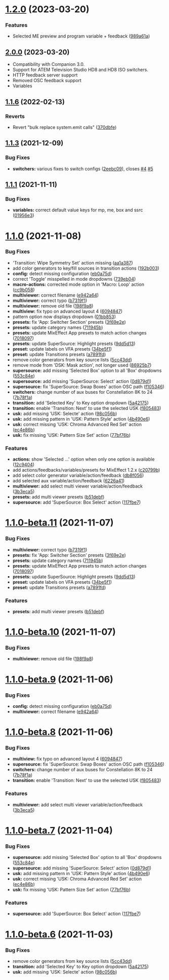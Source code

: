 # [1.2.0](https://github.com/bitfocus/companion-module-tow-mixeffect/compare/v1.1.9...v1.2.0) (2023-03-20)


### Features

* Selected ME preview and program variable + feedback ([989a61a](https://github.com/bitfocus/companion-module-tow-mixeffect/commit/989a61a0b3505158da7ffdce355d92582ee079e2))

## [2.0.0]() (2023-03-20)

* Compatibility with Companion 3.0.
* Support for ATEM Television Studio HD8 and HD8 ISO switchers.
* HTTP feedback server support
* Removed OSC feedback support
* Variables

## [1.1.6](https://github.com/bitfocus/companion-module-tow-mixeffect/compare/v1.1.5...v1.1.6) (2022-02-13)


### Reverts

* Revert "bulk replace system.emit calls" ([370dbfe](https://github.com/bitfocus/companion-module-tow-mixeffect/commit/370dbfe15ed98cee197b8df833ce2faa7f52f4c1))

## [1.1.3](https://github.com/bitfocus/companion-module-tow-mixeffect/compare/v1.1.2...v1.1.3) (2021-12-09)


### Bug Fixes

* **switchers:** various fixes to switch configs ([2eebc09](https://github.com/bitfocus/companion-module-tow-mixeffect/commit/2eebc094f418c8fbaf26f1ed7f6de5517e3dbc89)), closes [#4](https://github.com/bitfocus/companion-module-tow-mixeffect/issues/4) [#5](https://github.com/bitfocus/companion-module-tow-mixeffect/issues/5)

## [1.1.1](https://github.com/bitfocus/companion-module-tow-mixeffect/compare/v1.1.0...v1.1.1) (2021-11-11)


### Bug Fixes

* **variables:** correct default value keys for mp, me, box and ssrc ([01956e3](https://github.com/bitfocus/companion-module-tow-mixeffect/commit/01956e39fa144c09e9e53b4fb64c7e9a9a92ca99))

# [1.1.0](https://github.com/estilles/companion-module-tow-mixeffect/compare/v1.0.2...v1.1.0) (2021-11-08)


### Bug Fixes

* 'Transition: Wipe Symmetry Set' action missing ([aa1a387](https://github.com/estilles/companion-module-tow-mixeffect/commit/aa1a3872c90d9043f692f0ef2f6817dd83ccba8d))
* add color generators to key/fill sources in transition actions ([192b003](https://github.com/estilles/companion-module-tow-mixeffect/commit/192b0032c3ed5d23c58164c01cfedb26a254a95b))
* **config:** detect missing configuration ([eb0a75d](https://github.com/estilles/companion-module-tow-mixeffect/commit/eb0a75d9ff40b6735054a0b9526d9aba69b08179))
* correct 'Toggle' misspelled in mode dropdowns ([739eb04](https://github.com/estilles/companion-module-tow-mixeffect/commit/739eb0415654b943dacedb99d4463ac492a49353))
* **macro-actions:** corrected mode option in 'Macro: Loop' action ([cc9b058](https://github.com/estilles/companion-module-tow-mixeffect/commit/cc9b05860901f7fccc4a281b60dd8a2b87da44a2))
* **multiviewer:** correct filename ([e942a64](https://github.com/estilles/companion-module-tow-mixeffect/commit/e942a64d508f67ddafa305ccbf3a5694464c88cc))
* **multiviewer:** correct typo ([b7319f1](https://github.com/estilles/companion-module-tow-mixeffect/commit/b7319f167aceeddcffd3648228babfcf5e98553b))
* **multiviewer:** remove old file ([198f9a8](https://github.com/estilles/companion-module-tow-mixeffect/commit/198f9a87963ddcab9ae504434cdc1cbbbe72685f))
* **multiview:** fix typo on advanced layout 4 ([6094847](https://github.com/estilles/companion-module-tow-mixeffect/commit/60948475ff5418bbd852690b056f9615fb72e85a))
* pattern option now displays dropdown ([01bb853](https://github.com/estilles/companion-module-tow-mixeffect/commit/01bb853a63c02738b1c8751cf0396c83232277cd))
* **presets:** fix 'App: Switcher Section' presets ([3f69e2e](https://github.com/estilles/companion-module-tow-mixeffect/commit/3f69e2e2f4982c29c3530455a62e968d9ba047e0))
* **presets:** update category names ([711945b](https://github.com/estilles/companion-module-tow-mixeffect/commit/711945b44cc457caa52c69255443a20d824be17b))
* **presets:** update MixEffect App presets to match action changes ([7018097](https://github.com/estilles/companion-module-tow-mixeffect/commit/70180979013fe85437b0ab7ceb56edf5ec839a54))
* **presets:** update SuperSource: Highlight presets ([9dd5d13](https://github.com/estilles/companion-module-tow-mixeffect/commit/9dd5d13f6b5b5533a3d60e2402490fa15d93e35c))
* **preset:** update labels on VFA presets ([34be5f1](https://github.com/estilles/companion-module-tow-mixeffect/commit/34be5f1064c084558f44f2fd01533d11d1a057f3))
* **preset:** update Transitions presets ([a7891fd](https://github.com/estilles/companion-module-tow-mixeffect/commit/a7891fd1b28f4a31cb3cd557741e2e940519dbc5))
* remove color generators from key source lists ([5cc43dd](https://github.com/estilles/companion-module-tow-mixeffect/commit/5cc43ddb1f157e5798da54ebfebd3b3d764ab103))
* remove mode from 'DSK: Mask action', not longer used ([86925b7](https://github.com/estilles/companion-module-tow-mixeffect/commit/86925b7427cb5e3f049f41e83cb4874a4f57b7a8))
* **supersource:** add missing 'Selected Box' option to all 'Box' dropdowns ([553c84e](https://github.com/estilles/companion-module-tow-mixeffect/commit/553c84e76983e165c92b74c33688b819c031b46a))
* **supersource:** add missing 'SuperSource: Select' action ([0d879d1](https://github.com/estilles/companion-module-tow-mixeffect/commit/0d879d11ef637fe86be27c61f9d7d3d3c751a3d6))
* **supersource:** fix 'SuperSource: Swap Boxes' action OSC path ([f105346](https://github.com/estilles/companion-module-tow-mixeffect/commit/f105346ee312e0f201735a96157ba1ebf0f890f6))
* **switchers:** change number of aux buses for Constellation 8K to 24 ([7b78f1a](https://github.com/estilles/companion-module-tow-mixeffect/commit/7b78f1a9912b70789618e53237a6301a86344656))
* **transition:** add 'Selected Key' to Key option dropdown ([5a42175](https://github.com/estilles/companion-module-tow-mixeffect/commit/5a421754e865708e3a3a92afaf836c829226b730))
* **transition:** enable 'Transition: Next' to use the selected USK ([f805483](https://github.com/estilles/companion-module-tow-mixeffect/commit/f805483700558b977519b6f5f56fb85ecae00d8b))
* **usk:** add missing 'USK: Selecte' action ([98c056b](https://github.com/estilles/companion-module-tow-mixeffect/commit/98c056bca57a70651fb543bb336dd65438bf046b))
* **usk:** add missing pattern in 'USK: Pattern Style' action ([4b490e6](https://github.com/estilles/companion-module-tow-mixeffect/commit/4b490e65ce5a6703e4bf8612c8bc8fbfda4a94c9))
* **usk:** correct missing 'USK: Chroma Advanced Red Set' action ([ec4e86b](https://github.com/estilles/companion-module-tow-mixeffect/commit/ec4e86bf124da4f1c233b8cb486b991e550e3abf))
* **usk:** fix missing 'USK: Pattern Size Set' action ([77bf76b](https://github.com/estilles/companion-module-tow-mixeffect/commit/77bf76b32e8e1773ef41ab1e42ba6824daa1be14))


### Features

* **actions:** show 'Selected ...' option when only one option is available ([12c9404](https://github.com/estilles/companion-module-tow-mixeffect/commit/12c9404a9a36b892644ee4ff50b00f1931d67434))
* add actions/feedbacks/variables/presets for MixEffect 1.2.x ([c20799b](https://github.com/estilles/companion-module-tow-mixeffect/commit/c20799b85d1a307620177e5645421234f9f4afa0))
* add select color generator variable/action/feedback ([db8f056](https://github.com/estilles/companion-module-tow-mixeffect/commit/db8f0565a13dd21a823dcb34f963cf7d484b8919))
* add selected aux variable/action/feedback ([6226a41](https://github.com/estilles/companion-module-tow-mixeffect/commit/6226a41859b8393c7c59141923788c19fda01d98))
* **multiviewer:** add select multi viewer variable/action/feedback ([3b3eca5](https://github.com/estilles/companion-module-tow-mixeffect/commit/3b3eca5a9f2582a96990d8fbe5ec5e7991d8de23))
* **presets:** add multi viewer presets ([b51debf](https://github.com/estilles/companion-module-tow-mixeffect/commit/b51debf474febdb91e3c7dc55decef238bd0900c))
* **supersource:** add 'SuperSource: Box Select' action ([117fbe7](https://github.com/estilles/companion-module-tow-mixeffect/commit/117fbe79deac4652aedbe840fce3f766673a1188))

# [1.1.0-beta.11](https://github.com/estilles/companion-module-tow-mixeffect/compare/v1.1.0-beta.10...v1.1.0-beta.11) (2021-11-07)


### Bug Fixes

* **multiviewer:** correct typo ([b7319f1](https://github.com/estilles/companion-module-tow-mixeffect/commit/b7319f167aceeddcffd3648228babfcf5e98553b))
* **presets:** fix 'App: Switcher Section' presets ([3f69e2e](https://github.com/estilles/companion-module-tow-mixeffect/commit/3f69e2e2f4982c29c3530455a62e968d9ba047e0))
* **presets:** update category names ([711945b](https://github.com/estilles/companion-module-tow-mixeffect/commit/711945b44cc457caa52c69255443a20d824be17b))
* **presets:** update MixEffect App presets to match action changes ([7018097](https://github.com/estilles/companion-module-tow-mixeffect/commit/70180979013fe85437b0ab7ceb56edf5ec839a54))
* **presets:** update SuperSource: Highlight presets ([9dd5d13](https://github.com/estilles/companion-module-tow-mixeffect/commit/9dd5d13f6b5b5533a3d60e2402490fa15d93e35c))
* **preset:** update labels on VFA presets ([34be5f1](https://github.com/estilles/companion-module-tow-mixeffect/commit/34be5f1064c084558f44f2fd01533d11d1a057f3))
* **preset:** update Transitions presets ([a7891fd](https://github.com/estilles/companion-module-tow-mixeffect/commit/a7891fd1b28f4a31cb3cd557741e2e940519dbc5))


### Features

* **presets:** add multi viewer presets ([b51debf](https://github.com/estilles/companion-module-tow-mixeffect/commit/b51debf474febdb91e3c7dc55decef238bd0900c))

# [1.1.0-beta.10](https://github.com/estilles/companion-module-tow-mixeffect/compare/v1.1.0-beta.9...v1.1.0-beta.10) (2021-11-07)


### Bug Fixes

* **multiviewer:** remove old file ([198f9a8](https://github.com/estilles/companion-module-tow-mixeffect/commit/198f9a87963ddcab9ae504434cdc1cbbbe72685f))

# [1.1.0-beta.9](https://github.com/estilles/companion-module-tow-mixeffect/compare/v1.1.0-beta.8...v1.1.0-beta.9) (2021-11-06)


### Bug Fixes

* **config:** detect missing configuration ([eb0a75d](https://github.com/estilles/companion-module-tow-mixeffect/commit/eb0a75d9ff40b6735054a0b9526d9aba69b08179))
* **multiviewer:** correct filename ([e942a64](https://github.com/estilles/companion-module-tow-mixeffect/commit/e942a64d508f67ddafa305ccbf3a5694464c88cc))

# [1.1.0-beta.8](https://github.com/estilles/companion-module-tow-mixeffect/compare/v1.1.0-beta.7...v1.1.0-beta.8) (2021-11-06)


### Bug Fixes

* **multiview:** fix typo on advanced layout 4 ([6094847](https://github.com/estilles/companion-module-tow-mixeffect/commit/60948475ff5418bbd852690b056f9615fb72e85a))
* **supersource:** fix 'SuperSource: Swap Boxes' action OSC path ([f105346](https://github.com/estilles/companion-module-tow-mixeffect/commit/f105346ee312e0f201735a96157ba1ebf0f890f6))
* **switchers:** change number of aux buses for Constellation 8K to 24 ([7b78f1a](https://github.com/estilles/companion-module-tow-mixeffect/commit/7b78f1a9912b70789618e53237a6301a86344656))
* **transition:** enable 'Transition: Next' to use the selected USK ([f805483](https://github.com/estilles/companion-module-tow-mixeffect/commit/f805483700558b977519b6f5f56fb85ecae00d8b))


### Features

* **multiviewer:** add select multi viewer variable/action/feedback ([3b3eca5](https://github.com/estilles/companion-module-tow-mixeffect/commit/3b3eca5a9f2582a96990d8fbe5ec5e7991d8de23))

# [1.1.0-beta.7](https://github.com/estilles/companion-module-tow-mixeffect/compare/v1.1.0-beta.6...v1.1.0-beta.7) (2021-11-04)


### Bug Fixes

* **supersource:** add missing 'Selected Box' option to all 'Box' dropdowns ([553c84e](https://github.com/estilles/companion-module-tow-mixeffect/commit/553c84e76983e165c92b74c33688b819c031b46a))
* **supersource:** add missing 'SuperSource: Select' action ([0d879d1](https://github.com/estilles/companion-module-tow-mixeffect/commit/0d879d11ef637fe86be27c61f9d7d3d3c751a3d6))
* **usk:** add missing pattern in 'USK: Pattern Style' action ([4b490e6](https://github.com/estilles/companion-module-tow-mixeffect/commit/4b490e65ce5a6703e4bf8612c8bc8fbfda4a94c9))
* **usk:** correct missing 'USK: Chroma Advanced Red Set' action ([ec4e86b](https://github.com/estilles/companion-module-tow-mixeffect/commit/ec4e86bf124da4f1c233b8cb486b991e550e3abf))
* **usk:** fix missing 'USK: Pattern Size Set' action ([77bf76b](https://github.com/estilles/companion-module-tow-mixeffect/commit/77bf76b32e8e1773ef41ab1e42ba6824daa1be14))


### Features

* **supersource:** add 'SuperSource: Box Select' action ([117fbe7](https://github.com/estilles/companion-module-tow-mixeffect/commit/117fbe79deac4652aedbe840fce3f766673a1188))

# [1.1.0-beta.6](https://github.com/estilles/companion-module-tow-mixeffect/compare/v1.1.0-beta.5...v1.1.0-beta.6) (2021-11-03)


### Bug Fixes

* remove color generators from key source lists ([5cc43dd](https://github.com/estilles/companion-module-tow-mixeffect/commit/5cc43ddb1f157e5798da54ebfebd3b3d764ab103))
* **transition:** add 'Selected Key' to Key option dropdown ([5a42175](https://github.com/estilles/companion-module-tow-mixeffect/commit/5a421754e865708e3a3a92afaf836c829226b730))
* **usk:** add missing 'USK: Selecte' action ([98c056b](https://github.com/estilles/companion-module-tow-mixeffect/commit/98c056bca57a70651fb543bb336dd65438bf046b))
